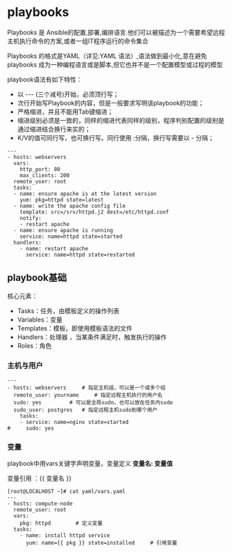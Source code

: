 # playbooks
Playbooks 是 Ansible的配置,部署,编排语言.他们可以被描述为一个需要希望远程主机执行命令的方案,或者一组IT程序运行的命令集合

Playbooks 的格式是YAML（详见:YAML 语法）,语法做到最小化,意在避免 playbooks 成为一种编程语言或是脚本,但它也并不是一个配置模型或过程的模型

playbook语法有如下特性：
- 以 --- (三个减号)开始，必须顶行写；
- 次行开始写Playbook的内容，但是一般要求写明该playbook的功能；
- 严格缩进，并且不能用Tab键缩进；
- 缩进级别必须是一致的，同样的缩进代表同样的级别，程序判别配置的级别是通过缩进结合换行来实的；
- K/V的值可同行写，也可换行写。同行使用 :分隔，换行写需要以 - 分隔；
```
---
- hosts: webservers
  vars:
    http_port: 80
    max_clients: 200
  remote_user: root
  tasks:
  - name: ensure apache is at the latest version
    yum: pkg=httpd state=latest
  - name: write the apache config file
    template: src=/srv/httpd.j2 dest=/etc/httpd.conf
    notify:
    - restart apache
  - name: ensure apache is running
    service: name=httpd state=started
  handlers:
    - name: restart apache
      service: name=httpd state=restarted
```
## playbook基础
核心元素：
- Tasks：任务，由模板定义的操作列表
- Variables：变量
- Templates：模板，即使用模板语法的文件
- Handlers：处理器 ，当某条件满足时，触发执行的操作
- Roles：角色

### 主机与用户
```
---
- hosts: webservers     # 指定主机组，可以是一个或多个组
  remote_user: yourname     # 指定远程主机执行的用户名
  sudo: yes         # 可以是全局sudo，也可以放在任务内sudo
  sudo_user: postgres   # 指定远程主机sudo到哪个用户
    tasks:
    - service: name=nginx state=started
#     sudo: yes
```
### 变量
playbook中用vars关键字声明变量，变量定义 **变量名: 变量值**

变量引用 ：{{ 变量名 }}
```
[root@LOCALHOST ~]# cat yaml/vars.yaml 
---
- hosts: compute-node
  remote_user: root
  vars:
    pkg: httpd        # 定义变量
  tasks:
    - name: install httpd service
      yum: name={{ pkg }} state=installed     # 引用变量
```




